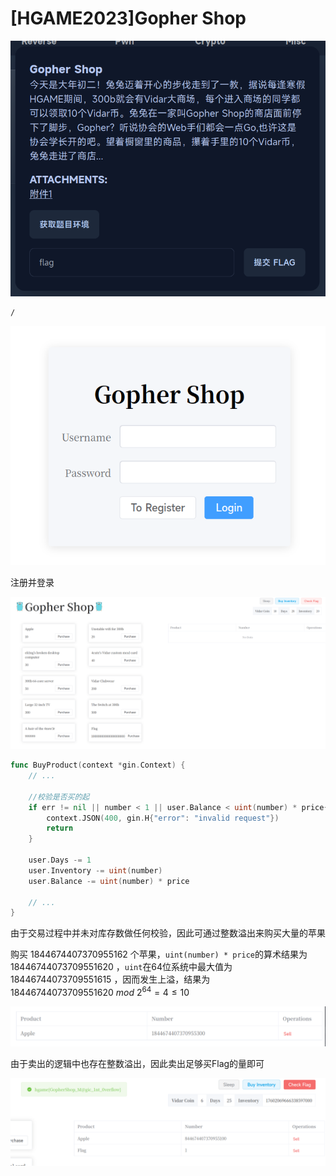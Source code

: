 # [HGAME2023]Gopher Shop
![](<./img/Pasted image 20230207090409.png>)

```
/
```

![](<./img/Pasted image 20230207090935.png>)

注册并登录

![](<./img/Pasted image 20230207093629.png>)

```go
func BuyProduct(context *gin.Context) {
	// ...
	
	//校验是否买的起
	if err != nil || number < 1 || user.Balance < uint(number) * price{
		context.JSON(400, gin.H{"error": "invalid request"})
		return
	}
	
	user.Days -= 1
	user.Inventory -= uint(number)
	user.Balance -= uint(number) * price
	
	// ...
}
```

由于交易过程中并未对库存数做任何校验，因此可通过整数溢出来购买大量的苹果

购买 $1844674407370955162$ 个苹果，`uint(number) * price`的算术结果为 $18446744073709551620$ ，`uint`在64位系统中最大值为 $18446744073709551615$ ，因而发生上溢，结果为 $18446744073709551620\ mod\ 2^{64}=4\le10$ 

![](<./img/Pasted image 20230207100009.png>)

由于卖出的逻辑中也存在整数溢出，因此卖出足够买Flag的量即可

![](<./img/Pasted image 20230207100244.png>)
